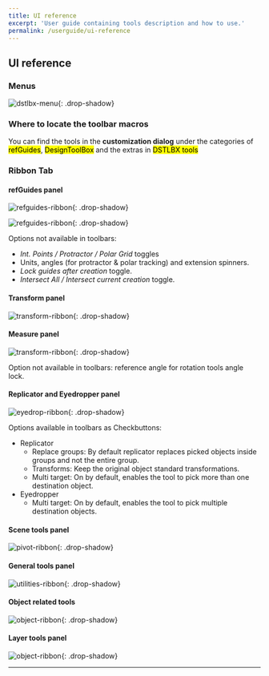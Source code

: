 ```yaml
---
title: UI reference
excerpt: 'User guide containing tools description and how to use.'
permalink: /userguide/ui-reference
---
```


## UI reference

### Menus

![dstlbx-menu](/assets/images/designtoolbox-menus.png){: .drop-shadow}

### Where to locate the toolbar macros

You can find the tools in the **customization dialog** under the categories of <mark>refGuides</mark>, <mark>DesignToolBox</mark> and the extras in <mark>DSTLBX tools</mark>

### Ribbon Tab

#### refGuides panel

![refguides-ribbon](/assets/images/ui/r1.png){: .drop-shadow}

![refguides-ribbon](/assets/images/ui/r2.png){: .drop-shadow}

Options not available in toolbars:

- *Int. Points / Protractor / Polar Grid* toggles
- Units, angles (for protractor & polar tracking) and extension spinners.
- *Lock guides after creation* toggle.
- *Intersect All / Intersect current creation* toggle.

#### Transform panel

![transform-ribbon](/assets/images/ui/r3.png){: .drop-shadow}

#### Measure panel

![transform-ribbon](/assets/images/ui/r4.png){: .drop-shadow}

Option not available in toolbars: reference angle for rotation tools angle lock.

#### Replicator and Eyedropper panel

![eyedrop-ribbon](/assets/images/ui/r5.png){: .drop-shadow}

Options available in toolbars as Checkbuttons:

- Replicator
  - Replace groups: By default replicator replaces picked objects inside groups and not the entire group.
  - Transforms: Keep the original object standard transformations.
  - Multi target: On by default, enables the tool to pick more than one destination object.
- Eyedropper
  - Multi target: On by default, enables the tool to pick multiple destination objects.

#### Scene tools panel

![pivot-ribbon](/assets/images/ui/r6.png){: .drop-shadow}

#### General tools panel

![utilities-ribbon](/assets/images/ui/r7.png){: .drop-shadow}

#### Object related tools

![object-ribbon](/assets/images/ui/r8.png){: .drop-shadow}

#### Layer tools panel

![object-ribbon](/assets/images/ui/r9.png){: .drop-shadow}

---
